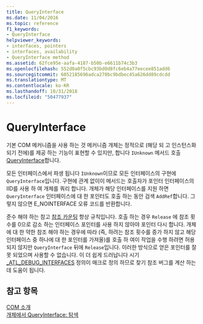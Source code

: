 ```yaml
---
title: QueryInterface
ms.date: 11/04/2016
ms.topic: reference
f1_keywords:
- QueryInterface
helpviewer_keywords:
- interfaces, pointers
- interfaces, availability
- QueryInterface method
ms.assetid: 62fce95e-aafa-4187-b50b-e6611b74c3b3
ms.openlocfilehash: 552d0a0f5cbc93bd0d8fc6eb4a77eecee851add6
ms.sourcegitcommit: 6052185696adca270bc9bdbec45a626dd89cdcdd
ms.translationtype: MT
ms.contentlocale: ko-KR
ms.lasthandoff: 10/31/2018
ms.locfileid: "50477937"
---
```

# <a name="queryinterface"></a>QueryInterface

기본 COM 메커니즘을 사용 하는 것 메커니즘 개체는 정적으로 (해당 되 고 인스턴스화되기 전에)를 제공 하는 기능이 표현할 수 있지만, 합니다 `IUnknown` 메서드 호출 [QueryInterface](/windows/desktop/api/unknwn/nf-unknwn-iunknown-queryinterface(q_))합니다.

모든 인터페이스에서 파생 됩니다 `IUnknown`이므로 모든 인터페이스의 구현에 `QueryInterface`입니다. 구현에 관계 없이이 메서드는 호출자가 포인터 인터페이스의 IID를 사용 하 여 개체를 쿼리 합니다. 개체가 해당 인터페이스를 지원 하면 `QueryInterface` 인터페이스에 대 한 포인터도 호출 하는 동안 검색 `AddRef`합니다. 그렇지 않으면 E_NOINTERFACE 오류 코드를 반환합니다.

준수 해야 하는 참고 [참조 카운팅](../atl/reference-counting.md) 항상 규칙입니다. 호출 하는 경우 `Release` 에 참조 횟수를 0으로 감소 하는 인터페이스 포인터를 사용 하지 않아야 포인터 다시 합니다. 개체에 대 한 약한 참조 해야 하는 경우에 따라 (즉, 하려는 참조 횟수를 증가 하지 않고 해당 인터페이스 중 하나에 대 한 포인터를 가져올)를 호출 하 여이 작업을 수행 하려면 허용 되지 않지만 `QueryInterface` 뒤에 `Release`입니다. 이러한 방식으로 얻은 포인터를 잘못 되었으며 사용할 수 없습니다. 이 더 쉽게 드러납니다 시기 [_ATL_DEBUG_INTERFACES](reference/debugging-and-error-reporting-macros.md#_atl_debug_interfaces) 정의이 매크로 정의 하므로 찾기 참조 버그를 계산 하는 데 도움이 됩니다.

## <a name="see-also"></a>참고 항목

[COM 소개](../atl/introduction-to-com.md)<br/>
[개체에서 QueryInterface: 탐색](/windows/desktop/com/queryinterface--navigating-in-an-object)

